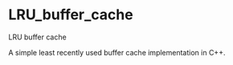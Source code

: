 # LRU_buffer_cache
LRU buffer cache

A simple least recently used buffer cache implementation in C++.
